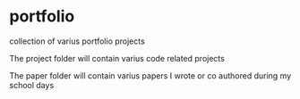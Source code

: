 # portfolio
collection of varius portfolio projects

The project folder will contain varius code related projects

The paper folder will contain varius papers I wrote or co authored during my school days 
